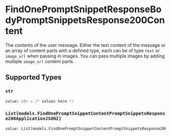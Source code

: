 # FindOnePromptSnippetResponseBodyPromptSnippetsResponse200Content

The contents of the user message. Either the text content of the message or an array of content parts with a defined type, each can be of type `text` or `image_url` when passing in images. You can pass multiple images by adding multiple `image_url` content parts. 


## Supported Types

### `str`

```python
value: str = /* values here */
```

### `List[models.FindOnePromptSnippetContentPromptSnippetsResponse200ApplicationJSON2]`

```python
value: List[models.FindOnePromptSnippetContentPromptSnippetsResponse200ApplicationJSON2] = /* values here */
```

